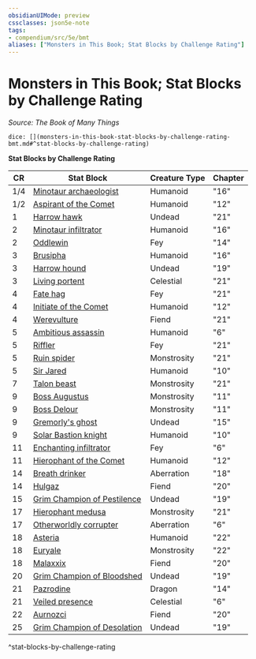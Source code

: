```yaml
---
obsidianUIMode: preview
cssclasses: json5e-note
tags:
- compendium/src/5e/bmt
aliases: ["Monsters in This Book; Stat Blocks by Challenge Rating"]
---
```

# Monsters in This Book; Stat Blocks by Challenge Rating
*Source: The Book of Many Things* 

`dice: [](monsters-in-this-book-stat-blocks-by-challenge-rating-bmt.md#^stat-blocks-by-challenge-rating)`

**Stat Blocks by Challenge Rating**

| CR | Stat Block | Creature Type | Chapter |
|----|------------|---------------|---------|
| 1/4 | [Minotaur archaeologist](z_compendium/bestiary/humanoid/minotaur-archaeologist-bmt.md) | Humanoid | "16" |
| 1/2 | [Aspirant of the Comet](z_compendium/bestiary/humanoid/aspirant-of-the-comet-bmt.md) | Humanoid | "12" |
| 1 | [Harrow hawk](z_compendium/bestiary/undead/harrow-hawk-bmt.md) | Undead | "21" |
| 2 | [Minotaur infiltrator](z_compendium/bestiary/humanoid/minotaur-infiltrator-bmt.md) | Humanoid | "16" |
| 2 | [Oddlewin](z_compendium/bestiary/npc/oddlewin-bmt.md) | Fey | "14" |
| 3 | [Brusipha](z_compendium/bestiary/npc/brusipha-bmt.md) | Humanoid | "16" |
| 3 | [Harrow hound](z_compendium/bestiary/undead/harrow-hound-bmt.md) | Undead | "19" |
| 3 | [Living portent](z_compendium/bestiary/celestial/living-portent-bmt.md) | Celestial | "21" |
| 4 | [Fate hag](z_compendium/bestiary/fey/fate-hag-bmt.md) | Fey | "21" |
| 4 | [Initiate of the Comet](z_compendium/bestiary/humanoid/initiate-of-the-comet-bmt.md) | Humanoid | "12" |
| 4 | [Werevulture](z_compendium/bestiary/fiend/werevulture-bmt.md) | Fiend | "21" |
| 5 | [Ambitious assassin](z_compendium/bestiary/humanoid/ambitious-assassin-bmt.md) | Humanoid | "6" |
| 5 | [Riffler](z_compendium/bestiary/fey/riffler-bmt.md) | Fey | "21" |
| 5 | [Ruin spider](z_compendium/bestiary/monstrosity/ruin-spider-bmt.md) | Monstrosity | "21" |
| 5 | [Sir Jared](z_compendium/bestiary/humanoid/sir-jared-bmt.md) | Humanoid | "10" |
| 7 | [Talon beast](z_compendium/bestiary/monstrosity/talon-beast-bmt.md) | Monstrosity | "21" |
| 9 | [Boss Augustus](z_compendium/bestiary/monstrosity/boss-augustus-bmt.md) | Monstrosity | "11" |
| 9 | [Boss Delour](z_compendium/bestiary/monstrosity/boss-delour-bmt.md) | Monstrosity | "11" |
| 9 | [Gremorly's ghost](z_compendium/bestiary/undead/gremorlys-ghost-bmt.md) | Undead | "15" |
| 9 | [Solar Bastion knight](z_compendium/bestiary/humanoid/solar-bastion-knight-bmt.md) | Humanoid | "10" |
| 11 | [Enchanting infiltrator](z_compendium/bestiary/fey/enchanting-infiltrator-bmt.md) | Fey | "6" |
| 11 | [Hierophant of the Comet](z_compendium/bestiary/humanoid/hierophant-of-the-comet-bmt.md) | Humanoid | "12" |
| 14 | [Breath drinker](z_compendium/bestiary/aberration/breath-drinker-bmt.md) | Aberration | "18" |
| 14 | [Hulgaz](z_compendium/bestiary/npc/hulgaz-bmt.md) | Fiend | "20" |
| 15 | [Grim Champion of Pestilence](z_compendium/bestiary/undead/grim-champion-of-pestilence-bmt.md) | Undead | "19" |
| 17 | [Hierophant medusa](z_compendium/bestiary/monstrosity/hierophant-medusa-bmt.md) | Monstrosity | "21" |
| 17 | [Otherworldly corrupter](z_compendium/bestiary/aberration/otherworldly-corrupter-bmt.md) | Aberration | "6" |
| 18 | [Asteria](z_compendium/bestiary/npc/asteria-bmt.md) | Humanoid | "22" |
| 18 | [Euryale](z_compendium/bestiary/npc/euryale-bmt.md) | Monstrosity | "22" |
| 18 | [Malaxxix](z_compendium/bestiary/npc/malaxxix-bmt.md) | Fiend | "20" |
| 20 | [Grim Champion of Bloodshed](z_compendium/bestiary/undead/grim-champion-of-bloodshed-bmt.md) | Undead | "19" |
| 21 | [Pazrodine](z_compendium/bestiary/npc/pazrodine-bmt.md) | Dragon | "14" |
| 21 | [Veiled presence](z_compendium/bestiary/celestial/veiled-presence-bmt.md) | Celestial | "6" |
| 22 | [Aurnozci](z_compendium/bestiary/npc/aurnozci-bmt.md) | Fiend | "20" |
| 25 | [Grim Champion of Desolation](z_compendium/bestiary/undead/grim-champion-of-desolation-bmt.md) | Undead | "19" |
^stat-blocks-by-challenge-rating